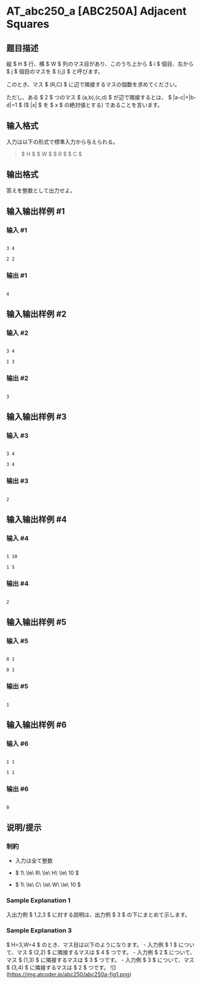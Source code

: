 # AT_abc250_a [ABC250A] Adjacent Squares

## 题目描述

[problemUrl]: https://atcoder.jp/contests/abc250/tasks/abc250_a

縦 $ H $ 行、横 $ W $ 列のマス目があり、このうち上から $ i $ 個目、左から $ j $ 個目のマスを $ (i,j) $ と呼びます。  
 このとき、マス $ (R,C) $ に辺で隣接するマスの個数を求めてください。

ただし、ある $ 2 $ つのマス $ (a,b),(c,d) $ が辺で隣接するとは、 $ |a-c|+|b-d|=1 $ ($ |x| $ を $ x $ の絶対値とする) であることを言います。

## 输入格式

入力は以下の形式で標準入力から与えられる。

> $ H $ $ W $ $ R $ $ C $

## 输出格式

答えを整数として出力せよ。

## 输入输出样例 #1

### 输入 #1

```
3 4
2 2
```

### 输出 #1

```
4
```

## 输入输出样例 #2

### 输入 #2

```
3 4
1 3
```

### 输出 #2

```
3
```

## 输入输出样例 #3

### 输入 #3

```
3 4
3 4
```

### 输出 #3

```
2
```

## 输入输出样例 #4

### 输入 #4

```
1 10
1 5
```

### 输出 #4

```
2
```

## 输入输出样例 #5

### 输入 #5

```
8 1
8 1
```

### 输出 #5

```
1
```

## 输入输出样例 #6

### 输入 #6

```
1 1
1 1
```

### 输出 #6

```
0
```

## 说明/提示

### 制約

- 入力は全て整数
- $ 1\ \le\ R\ \le\ H\ \le\ 10 $
- $ 1\ \le\ C\ \le\ W\ \le\ 10 $

### Sample Explanation 1

入出力例 $ 1,2,3 $ に対する説明は、出力例 $ 3 $ の下にまとめて示します。

### Sample Explanation 3

$ H=3,W=4 $ のとき、マス目は以下のようになります。 - 入力例 $ 1 $ について、マス $ (2,2) $ に隣接するマスは $ 4 $ つです。 - 入力例 $ 2 $ について、マス $ (1,3) $ に隣接するマスは $ 3 $ つです。 - 入力例 $ 3 $ について、マス $ (3,4) $ に隣接するマスは $ 2 $ つです。 !\[\](https://img.atcoder.jp/abc250/abc250a-fig1.png)